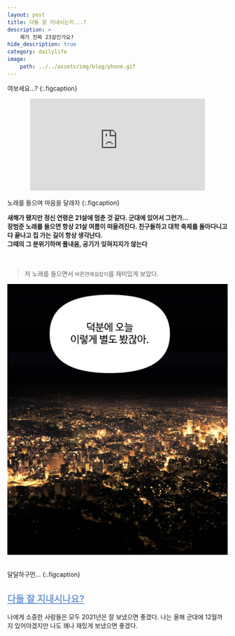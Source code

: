 ```yaml
---
layout: post
title: 다들 잘 지내시는지...?
description: >
    제가 진짜 23살인가요?
hide_description: true
category: dailylife
image:
    path: ../../assets/img/blog/phone.gif
---
```


여보세요...?
{:.figcaption}

<div align='center'><iframe width="400" height="210" src="https://www.youtube.com/embed/D9DbzJZJtpo" frameborder="0" allow="accelerometer; autoplay; clipboard-write; encrypted-media; gyroscope; picture-in-picture" allowfullscreen></iframe></div>

노래를 들으며 마음을 달래자
{:.figcaption}

<strong>새해가 됐지만 정신 연령은 21살에 멈춘 것 같다. 군대에 있어서 그런가... <br>
장범준 노래를 들으면 항상 21살 여름이 떠올려진다. 친구들하고 대학 축제를 돌아다니고 다 끝나고 집 가는 길이 항상 생각난다. <br>
그때의 그 분위기하며 풀내음, 공기가 잊혀지지가 않는다<br><br><br> </strong>

> 저 노래를 들으면서 `바른연애길잡이`를 재미있게 보았다.

<div align='center'><img src="../../assets/img/blog/webtoon.png" /></div><br>

달달하구먼...
{:.figcaption}

## <span style="color:#739cd9">**<U>다들 잘 지내시나요?</U>**</span>

나에게 소중한 사람들은 모두 2021년은 잘 보냈으면 좋겠다. 나는 올해 군대에 12월까지 있어야겠지만 나도 꽤나 재밌게 보냈으면 좋겠다.
